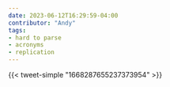 ```yaml
---
date: 2023-06-12T16:29:59-04:00
contributor: "Andy"
tags:
- hard to parse
- acronyms
- replication
---
```


{{< tweet-simple "1668287655237373954" >}}
<!-- {< tweet user="lakens" id="1668287655237373954" >}} -->
